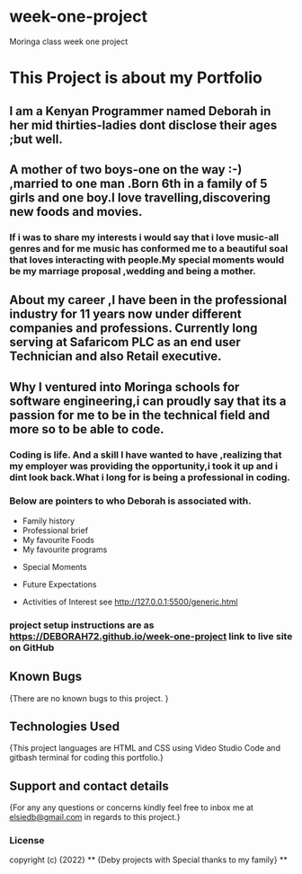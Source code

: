 # week-one-project
Moringa class week one project
# This Project is about my Portfolio 

## I am a Kenyan Programmer named Deborah in her mid thirties-ladies dont disclose their ages ;but well.
## A mother of two boys-one on the way :-) ,married to one man .Born 6th in a family of 5 girls and one boy.I love travelling,discovering new foods and movies.
### If i was to share my interests i would say that i love music-all genres and for me music has conformed me to a beautiful soal that loves interacting with people.My special moments would be my marriage proposal ,wedding and being a mother.

## About my career ,I have been in the professional industry for 11 years now under different companies and professions. Currently long serving at Safaricom PLC as an end user Technician and also Retail executive.

## Why I ventured into Moringa schools for software engineering,i can proudly say that its a passion for me to be in the technical field and more so to be able to code.

### Coding is life. And a skill I have wanted to have ,realizing that my employer was providing the opportunity,i took it up and i dint look back.What i long for is being a professional in coding.


### Below are pointers to who Deborah is associated with.

- Family history
- Professional brief
- My favourite Foods
- My favourite programs
* Special Moments
- Future Expectations
* Activities of Interest see http://127.0.0.1:5500/generic.html
### project setup instructions are as https://DEBORAH72.github.io/week-one-project link to live site on GitHub


## Known Bugs
{There are no known bugs to this project. }


## Technologies Used
{This project languages are  HTML and CSS using Video Studio Code and gitbash terminal for coding this portfolio.}


## Support and contact details
{For any any questions or concerns kindly feel free to inbox me at elsiedb@gmail.com in regards to this project.}
### License

  copyright (c) {2022} ** {Deby projects with Special thanks to my family} **
